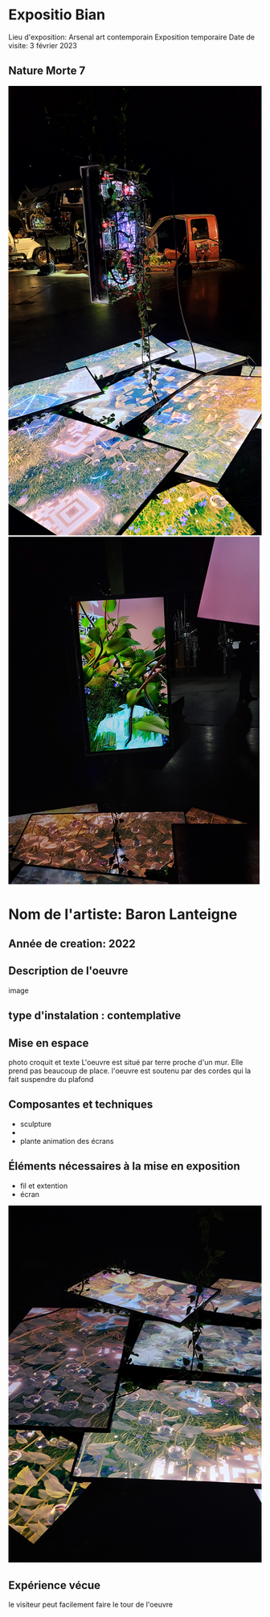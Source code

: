 #  Expositio Bian 
Lieu d'exposition: Arsenal art contemporain
Exposition temporaire
Date de visite: 3 février 2023
## Nature Morte 7
![](media/oeuvre_nature_bian.png)
![](media/derriere.png)

# Nom de l'artiste: Baron Lanteigne
## Année de creation: 2022
## Description de l'oeuvre
image
## type d'instalation : contemplative
## Mise en espace
photo croquit et texte
L'oeuvre est situé par terre proche d'un mur. Elle prend pas beaucoup de place. l'oeuvre est soutenu par des cordes qui la fait suspendre du plafond 
## Composantes et techniques
- sculpture 
- 
- plante
animation des écrans
## Éléments nécessaires à la mise en exposition
- fil et extention
- écran

![](media/oeuvre_ecran.png)

## Expérience vécue
le visiteur peut facilement faire le tour de l'oeuvre 

